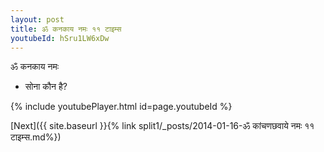 ```yaml
---
layout: post
title: ॐ कनकाय नमः ११ टाइम्स
youtubeId: hSru1LW6xDw
---
```

 
 
 ॐ कनकाय नमः  
 
 -  सोना कौन है? 
 
  
 
  
 
 
 
 
 
 


{% include youtubePlayer.html id=page.youtubeId %}
 
[Next]({{ site.baseurl }}{% link  split1/_posts/2014-01-16-ॐ कांचणछवाये नमः ११ टाइम्स.md%})
 
